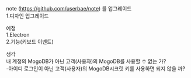 note (https://github.com/userbae/note) 를 업그레이드
<br />
1.디자인 업그레이드
<br />

예정<br />
1.Electron<br />
2.기능(키보드 이벤트)<br />

생각 <br />
내 계정의 MogoDB가 아닌 고객(사용자)의 MogoDB를 사용할 수 없는 가?<br />
-아이디 로그인이 아닌 고객(사용자)의 MogoDB시크릿 키를 사용하면 되지 않을 까?
